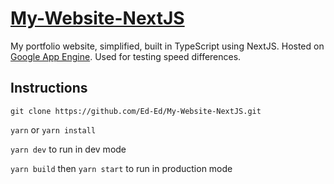 # [My-Website-NextJS](https://www.gstared.com)

My portfolio website, simplified, built in TypeScript using NextJS. Hosted on [Google App Engine](https://www.gstared.com). Used for testing speed differences.

## Instructions

`git clone https://github.com/Ed-Ed/My-Website-NextJS.git`

`yarn` or `yarn install`

`yarn dev` to run in dev mode

`yarn build` then `yarn start` to run in production mode
